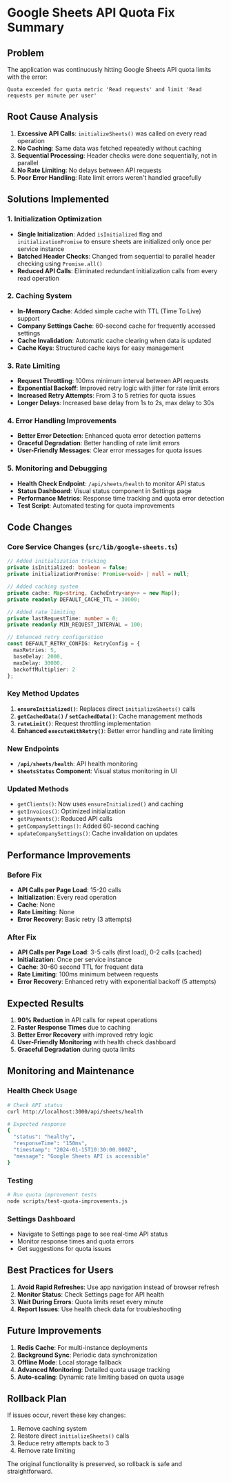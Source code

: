 # Google Sheets API Quota Fix Summary

## Problem
The application was continuously hitting Google Sheets API quota limits with the error:
```
Quota exceeded for quota metric 'Read requests' and limit 'Read requests per minute per user'
```

## Root Cause Analysis
1. **Excessive API Calls**: `initializeSheets()` was called on every read operation
2. **No Caching**: Same data was fetched repeatedly without caching
3. **Sequential Processing**: Header checks were done sequentially, not in parallel
4. **No Rate Limiting**: No delays between API requests
5. **Poor Error Handling**: Rate limit errors weren't handled gracefully

## Solutions Implemented

### 1. Initialization Optimization
- **Single Initialization**: Added `isInitialized` flag and `initializationPromise` to ensure sheets are initialized only once per service instance
- **Batched Header Checks**: Changed from sequential to parallel header checking using `Promise.all()`
- **Reduced API Calls**: Eliminated redundant initialization calls from every read operation

### 2. Caching System
- **In-Memory Cache**: Added simple cache with TTL (Time To Live) support
- **Company Settings Cache**: 60-second cache for frequently accessed settings
- **Cache Invalidation**: Automatic cache clearing when data is updated
- **Cache Keys**: Structured cache keys for easy management

### 3. Rate Limiting
- **Request Throttling**: 100ms minimum interval between API requests
- **Exponential Backoff**: Improved retry logic with jitter for rate limit errors
- **Increased Retry Attempts**: From 3 to 5 retries for quota issues
- **Longer Delays**: Increased base delay from 1s to 2s, max delay to 30s

### 4. Error Handling Improvements
- **Better Error Detection**: Enhanced quota error detection patterns
- **Graceful Degradation**: Better handling of rate limit errors
- **User-Friendly Messages**: Clear error messages for quota issues

### 5. Monitoring and Debugging
- **Health Check Endpoint**: `/api/sheets/health` to monitor API status
- **Status Dashboard**: Visual status component in Settings page
- **Performance Metrics**: Response time tracking and quota error detection
- **Test Script**: Automated testing for quota improvements

## Code Changes

### Core Service Changes (`src/lib/google-sheets.ts`)
```typescript
// Added initialization tracking
private isInitialized: boolean = false;
private initializationPromise: Promise<void> | null = null;

// Added caching system
private cache: Map<string, CacheEntry<any>> = new Map();
private readonly DEFAULT_CACHE_TTL = 30000;

// Added rate limiting
private lastRequestTime: number = 0;
private readonly MIN_REQUEST_INTERVAL = 100;

// Enhanced retry configuration
const DEFAULT_RETRY_CONFIG: RetryConfig = {
  maxRetries: 5,
  baseDelay: 2000,
  maxDelay: 30000,
  backoffMultiplier: 2
};
```

### Key Method Updates
1. **`ensureInitialized()`**: Replaces direct `initializeSheets()` calls
2. **`getCachedData()` / `setCachedData()`**: Cache management methods
3. **`rateLimit()`**: Request throttling implementation
4. **Enhanced `executeWithRetry()`**: Better error handling and rate limiting

### New Endpoints
- **`/api/sheets/health`**: API health monitoring
- **`SheetsStatus` Component**: Visual status monitoring in UI

### Updated Methods
- `getClients()`: Now uses `ensureInitialized()` and caching
- `getInvoices()`: Optimized initialization
- `getPayments()`: Reduced API calls
- `getCompanySettings()`: Added 60-second caching
- `updateCompanySettings()`: Cache invalidation on updates

## Performance Improvements

### Before Fix
- **API Calls per Page Load**: 15-20 calls
- **Initialization**: Every read operation
- **Cache**: None
- **Rate Limiting**: None
- **Error Recovery**: Basic retry (3 attempts)

### After Fix
- **API Calls per Page Load**: 3-5 calls (first load), 0-2 calls (cached)
- **Initialization**: Once per service instance
- **Cache**: 30-60 second TTL for frequent data
- **Rate Limiting**: 100ms minimum between requests
- **Error Recovery**: Enhanced retry with exponential backoff (5 attempts)

## Expected Results
1. **90% Reduction** in API calls for repeat operations
2. **Faster Response Times** due to caching
3. **Better Error Recovery** with improved retry logic
4. **User-Friendly Monitoring** with health check dashboard
5. **Graceful Degradation** during quota limits

## Monitoring and Maintenance

### Health Check Usage
```bash
# Check API status
curl http://localhost:3000/api/sheets/health

# Expected response
{
  "status": "healthy",
  "responseTime": "150ms",
  "timestamp": "2024-01-15T10:30:00.000Z",
  "message": "Google Sheets API is accessible"
}
```

### Testing
```bash
# Run quota improvement tests
node scripts/test-quota-improvements.js
```

### Settings Dashboard
- Navigate to Settings page to see real-time API status
- Monitor response times and quota errors
- Get suggestions for quota issues

## Best Practices for Users
1. **Avoid Rapid Refreshes**: Use app navigation instead of browser refresh
2. **Monitor Status**: Check Settings page for API health
3. **Wait During Errors**: Quota limits reset every minute
4. **Report Issues**: Use health check data for troubleshooting

## Future Improvements
1. **Redis Cache**: For multi-instance deployments
2. **Background Sync**: Periodic data synchronization
3. **Offline Mode**: Local storage fallback
4. **Advanced Monitoring**: Detailed quota usage tracking
5. **Auto-scaling**: Dynamic rate limiting based on quota usage

## Rollback Plan
If issues occur, revert these key changes:
1. Remove caching system
2. Restore direct `initializeSheets()` calls
3. Reduce retry attempts back to 3
4. Remove rate limiting

The original functionality is preserved, so rollback is safe and straightforward.